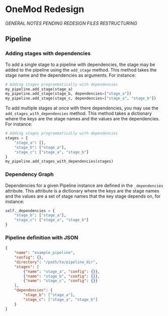 # OneMod Redesign

*GENERAL NOTES PENDING REDESIGN FILES RESTRUCTURING*

## Pipeline

### Adding stages with dependencies

To add a single stage to a pipeline with dependencies, the stage may be added to the pipeline using the `add_stage` method. This method takes the stage name and the dependencies as arguments. For instance:

```python
# Adding stages programmatically with dependencies
my_pipeline.add_stage(stage_a)
my_pipeline.add_stage(stage_b, dependencies=["stage_a"])
my_pipeline.add_stage(stage_c, dependencies=["stage_a", "stage_b"])
```

To add multiple stages at once with there dependencies, you may use the `add_stages_with_dependencies` method. This method takes a dictionary where the keys are the stage names and the values are the dependencies. For instance:

```python
# Adding stages programmatically with dependencies
stages = {
    "stage_a": [],
    "stage_b": ["stage_a"],
    "stage_c": ["stage_a", "stage_b"]
}
my_pipeline.add_stages_with_dependencies(stages)
```

### Dependency Graph

Dependencies for a given Pipeline instance are defined in the `_dependencies` attribute. This attribute is a dictionary where the keys are the stage names and the values are a set of stage names that the key stage depends on, for instance:

```python
self._dependencies = {
    "stage_b": ["stage_a"],
    "stage_c": ["stage_a", "stage_b"]
}
```

### Pipeline definition with JSON

```json
{
    "name": "example_pipeline",
    "config": {},
    "directory": "/path/to/pipeline_dir",
    "stages": [
        {"name": "stage_a", "config": {}},
        {"name": "stage_b", "config": {}},
        {"name": "stage_c", "config": {}}
    ],
    "dependencies": {
        "stage_b": ["stage_a"],
        "stage_c": ["stage_a", "stage_b"]
    }
}
```
